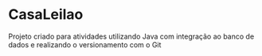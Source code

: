 # CasaLeilao
Projeto criado para atividades utilizando Java com integração ao banco de dados e realizando o versionamento com o Git
